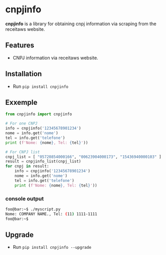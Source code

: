 # cnpjinfo

**cnpjinfo** is a library for obtaining cnpj information via scraping from the receitaws website.

## Features

- CNPJ information via receitaws website.

## Installation

- Run `pip install cnpjinfo`

## Exxemple

```python
from cnpjinfo import cnpjinfo

# For one CNPJ
info = cnpjinfo('12345678901234')
nome = info.get('nome')
tel = info.get('telefone')
print (f'Nome: {nome}, Tel: {tel}'))

# For CNPJ list
cnpj_list = [ "05720854000166", "00623904000173", "15436940000103" ]
result = cnpjinfo_list(cnpj_list)
for cnpj in result:
    info = cnpjinfo('12345678901234')
    nome = info.get('nome')
    tel = info.get('telefone')
    print (f'Nome: {nome}, Tel: {tel}'))
```

### console output

```bash
foo@bar:~$ ./myscript.py
Nome: COMPANY NAME., Tel: (11) 1111-1111
foo@bar:~$ 
```

## Upgrade

- Run `pip install cnpjinfo --upgrade`